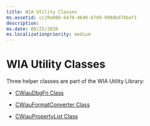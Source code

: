 ```yaml
---
title: WIA Utility Classes
ms.assetid: cc20a088-6470-4648-b7d9-999dbd74baf1
description: 
ms.date: 08/25/2020
ms.localizationpriority: medium
---
```


# WIA Utility Classes

Three helper classes are part of the WIA Utility Library:

- [CWiauDbgFn Class](/windows-hardware/drivers/ddi/wiautil/nl-wiautil-cwiaudbgfn)

- [CWiauFormatConverter Class](/windows-hardware/drivers/ddi/wiautil/nl-wiautil-cwiauformatconverter)

- [CWiauPropertyList Class](/windows-hardware/drivers/ddi/wiautil/nl-wiautil-cwiaupropertylist)